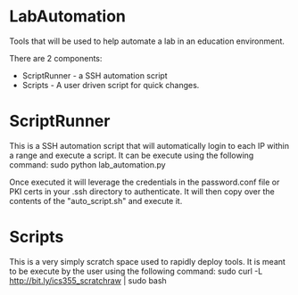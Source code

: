 # LabAutomation
Tools that will be used to help automate a lab in an education environment.

There are 2 components:
* ScriptRunner - a SSH automation script
* Scripts - A user driven script for quick changes.

# ScriptRunner
This is a SSH automation script that will automatically login to each IP within a range and execute a script. It can be execute using the following command:
 sudo python lab_automation.py
 
Once executed it will leverage the credentials in the password.conf file or PKI certs in your .ssh directory to authenticate. It will then copy over the contents of the "auto_script.sh" and execute it.

# Scripts
This is a very simply scratch space used to rapidly deploy tools. It is meant to be execute by the user using the following command:
 sudo curl -L http://bit.ly/ics355_scratchraw | sudo bash


